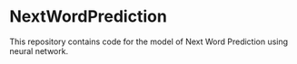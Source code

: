 # NextWordPrediction
This repository contains code for the model of Next Word Prediction using neural network.
